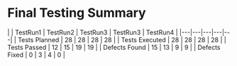 # Final Testing Summary

|  | TestRun1 | TestRun2 | TestRun3 | TestRun3 | TestRun4 |
|---|---|---|---|---|
| Tests Planned | 28 | 28 | 28 | 28 |
| Tests Executed | 28 | 28 | 28 | 28 |
| Tests Passed | 12 | 15 | 19 | 19 |
| Defects Found | 15 | 13 | 9 | 9 |
| Defects Fixed | 0 | 3 | 4 | 0 |
